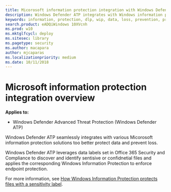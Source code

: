 ```yaml
---
title: Micorosoft information protection integration with Windows Defender ATP
description: Windows Defender ATP integrates with Windows information protection to identify and protect sensitive information
keywords: information, protection, dlp, wip, data, loss, prevention, protect
search.product: eADQiWindows 10XVcnh
ms.prod: w10
ms.mktglfcycl: deploy
ms.sitesec: library
ms.pagetype: security
ms.author: macapara
author: mjcaparas
ms.localizationpriority: medium
ms.date: 10/11/2018
---
```


# Microsoft information protection integration overview
**Applies to:**
- Windows Defender Advanced Threat Protection (Windows Defender ATP)

Windows Defender ATP seamlessly integrates with various Micorosoft information protection solutions too better protect data and prevent loss.

Windows Defender ATP leverages data labels set in Office 365 Security and Compliance to discover and identify sentisive or confidnetial files and applies the corresponding Windows Information Protection to enforce endpoint protection. 

For more information, see [How Windows Information Protection protects files with a sensitivity label](https://docs.microsoft.com/windows/security/information-protection/windows-information-protection/how-wip-works-with-labels).

